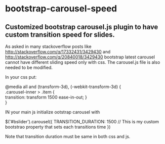 # bootstrap-carousel-speed
Customized bootstrap carousel.js plugin to have custom transition speed for slides.
------------------------------------------------------------------------------------------------------------------

As asked in many stackoverflow posts like http://stackoverflow.com/q/17332431/3429430 and http://stackoverflow.com/q/20840018/3429430 bootstrap latest carousel cannot have different sliding speed only with css. The carousel.js file is also needed to be modified.

In your css put: 

@media all and (transform-3d), (-webkit-transform-3d) {   
    .carousel-inner > .item {    	
        transition: transform 1500 ease-in-out;
    }    
}

IN your main js initialize ootstrap carousel with

$('#bslider').carousel({
  TRANSITION_DURATION: 1500 // This is my custom bootstrao property that sets each transitions time
})

Note that transition duration must be same in both css and js.
